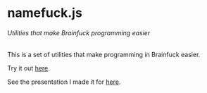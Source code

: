 # namefuck.js
###### Utilities that make Brainfuck programming easier

This is a set of utilities that make programming in Brainfuck easier.

Try it out [here](https://pimlu.github.io/bfutil/).

See the presentation I made it for [here](https://goo.gl/8Ok435).